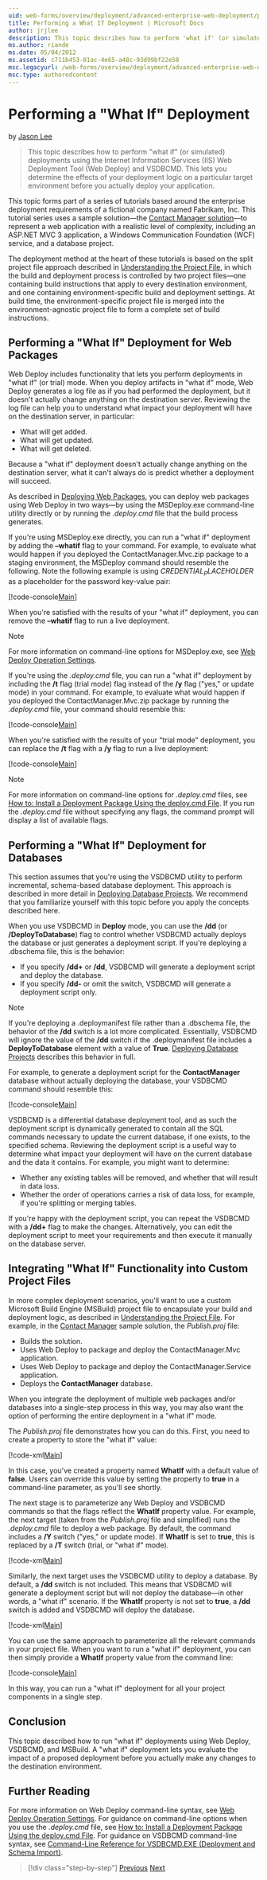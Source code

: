 ```yaml
---
uid: web-forms/overview/deployment/advanced-enterprise-web-deployment/performing-a-what-if-deployment
title: Performing a What If Deployment | Microsoft Docs
author: jrjlee
description: This topic describes how to perform 'what if' (or simulated) deployments using the Internet Information Services (IIS) Web Deployment Tool (Web Deploy) and V...
ms.author: riande
ms.date: 05/04/2012
ms.assetid: c711b453-01ac-4e65-a48c-93d99bf22e58
msc.legacyurl: /web-forms/overview/deployment/advanced-enterprise-web-deployment/performing-a-what-if-deployment
msc.type: authoredcontent
---
```

# Performing a "What If" Deployment

by [Jason Lee](https://github.com/jrjlee)

> This topic describes how to perform "what if" (or simulated) deployments using the Internet Information Services (IIS) Web Deployment Tool (Web Deploy) and VSDBCMD. This lets you determine the effects of your deployment logic on a particular target environment before you actually deploy your application.

This topic forms part of a series of tutorials based around the enterprise deployment requirements of a fictional company named Fabrikam, Inc. This tutorial series uses a sample solution&#x2014;the [Contact Manager solution](../web-deployment-in-the-enterprise/the-contact-manager-solution.md)&#x2014;to represent a web application with a realistic level of complexity, including an ASP.NET MVC 3 application, a Windows Communication Foundation (WCF) service, and a database project.

The deployment method at the heart of these tutorials is based on the split project file approach described in [Understanding the Project File](../web-deployment-in-the-enterprise/understanding-the-project-file.md), in which the build and deployment process is controlled by two project files&#x2014;one containing build instructions that apply to every destination environment, and one containing environment-specific build and deployment settings. At build time, the environment-specific project file is merged into the environment-agnostic project file to form a complete set of build instructions.

## Performing a "What If" Deployment for Web Packages

Web Deploy includes functionality that lets you perform deployments in "what if" (or trial) mode. When you deploy artifacts in "what if" mode, Web Deploy generates a log file as if you had performed the deployment, but it doesn't actually change anything on the destination server. Reviewing the log file can help you to understand what impact your deployment will have on the destination server, in particular:

- What will get added.
- What will get updated.
- What will get deleted.

Because a "what if" deployment doesn't actually change anything on the destination server, what it can't always do is predict whether a deployment will succeed.

As described in [Deploying Web Packages](../web-deployment-in-the-enterprise/deploying-web-packages.md), you can deploy web packages using Web Deploy in two ways&#x2014;by using the MSDeploy.exe command-line utility directly or by running the *.deploy.cmd* file that the build process generates.

If you're using MSDeploy.exe directly, you can run a "what if" deployment by adding the **–whatif** flag to your command. For example, to evaluate what would happen if you deployed the ContactManager.Mvc.zip package to a staging environment, the MSDeploy command should resemble the following. Note the following example is using $CREDENTIAL_PLACEHOLDER$ as a placeholder for the password key-value pair:

[!code-console[Main](performing-a-what-if-deployment/samples/sample1.cmd)]

When you're satisfied with the results of your "what if" deployment, you can remove the **–whatif** flag to run a live deployment.

> [!NOTE]
> For more information on command-line options for MSDeploy.exe, see [Web Deploy Operation Settings](https://technet.microsoft.com/library/dd569089(WS.10).aspx).

If you're using the *.deploy.cmd* file, you can run a "what if" deployment by including the **/t** flag (trial mode) flag instead of the **/y** flag ("yes," or update mode) in your command. For example, to evaluate what would happen if you deployed the ContactManager.Mvc.zip package by running the *.deploy.cmd* file, your command should resemble this:

[!code-console[Main](performing-a-what-if-deployment/samples/sample2.cmd)]

When you're satisfied with the results of your "trial mode" deployment, you can replace the **/t** flag with a **/y** flag to run a live deployment:

[!code-console[Main](performing-a-what-if-deployment/samples/sample3.cmd)]

> [!NOTE]
> For more information on command-line options for *.deploy.cmd* files, see [How to: Install a Deployment Package Using the deploy.cmd File](https://msdn.microsoft.com/library/ff356104.aspx). If you run the *.deploy.cmd* file without specifying any flags, the command prompt will display a list of available flags.

## Performing a "What If" Deployment for Databases

This section assumes that you're using the VSDBCMD utility to perform incremental, schema-based database deployment. This approach is described in more detail in [Deploying Database Projects](../web-deployment-in-the-enterprise/deploying-database-projects.md). We recommend that you familiarize yourself with this topic before you apply the concepts described here.

When you use VSDBCMD in **Deploy** mode, you can use the **/dd** (or **/DeployToDatabase**) flag to control whether VSDBCMD actually deploys the database or just generates a deployment script. If you're deploying a .dbschema file, this is the behavior:

- If you specify **/dd+** or **/dd**, VSDBCMD will generate a deployment script and deploy the database.
- If you specify **/dd-** or omit the switch, VSDBCMD will generate a deployment script only.

> [!NOTE]
> If you're deploying a .deploymanifest file rather than a .dbschema file, the behavior of the **/dd** switch is a lot more complicated. Essentially, VSDBCMD will ignore the value of the **/dd** switch if the .deploymanifest file includes a **DeployToDatabase** element with a value of **True**. [Deploying Database Projects](../web-deployment-in-the-enterprise/deploying-database-projects.md) describes this behavior in full.

For example, to generate a deployment script for the **ContactManager** database without actually deploying the database, your VSDBCMD command should resemble this:

[!code-console[Main](performing-a-what-if-deployment/samples/sample4.cmd)]

VSDBCMD is a differential database deployment tool, and as such the deployment script is dynamically generated to contain all the SQL commands necessary to update the current database, if one exists, to the specified schema. Reviewing the deployment script is a useful way to determine what impact your deployment will have on the current database and the data it contains. For example, you might want to determine:

- Whether any existing tables will be removed, and whether that will result in data loss.
- Whether the order of operations carries a risk of data loss, for example, if you're splitting or merging tables.

If you're happy with the deployment script, you can repeat the VSDBCMD with a **/dd+** flag to make the changes. Alternatively, you can edit the deployment script to meet your requirements and then execute it manually on the database server.

## Integrating "What If" Functionality into Custom Project Files

In more complex deployment scenarios, you'll want to use a custom Microsoft Build Engine (MSBuild) project file to encapsulate your build and deployment logic, as described in [Understanding the Project File](../web-deployment-in-the-enterprise/understanding-the-project-file.md). For example, in the [Contact Manager](../web-deployment-in-the-enterprise/the-contact-manager-solution.md) sample solution, the *Publish.proj* file:

- Builds the solution.
- Uses Web Deploy to package and deploy the ContactManager.Mvc application.
- Uses Web Deploy to package and deploy the ContactManager.Service application.
- Deploys the **ContactManager** database.

When you integrate the deployment of multiple web packages and/or databases into a single-step process in this way, you may also want the option of performing the entire deployment in a "what if" mode.

The *Publish.proj* file demonstrates how you can do this. First, you need to create a property to store the "what if" value:

[!code-xml[Main](performing-a-what-if-deployment/samples/sample5.xml)]

In this case, you've created a property named **WhatIf** with a default value of **false**. Users can override this value by setting the property to **true** in a command-line parameter, as you'll see shortly.

The next stage is to parameterize any Web Deploy and VSDBCMD commands so that the flags reflect the **WhatIf** property value. For example, the next target (taken from the *Publish.proj* file and simplified) runs the *.deploy.cmd* file to deploy a web package. By default, the command includes a **/Y** switch ("yes," or update mode). If **WhatIf** is set to **true**, this is replaced by a **/T** switch (trial, or "what if" mode).

[!code-xml[Main](performing-a-what-if-deployment/samples/sample6.xml)]

Similarly, the next target uses the VSDBCMD utility to deploy a database. By default, a **/dd** switch is not included. This means that VSDBCMD will generate a deployment script but will not deploy the database&#x2014;in other words, a "what if" scenario. If the **WhatIf** property is not set to **true**, a **/dd** switch is added and VSDBCMD will deploy the database.

[!code-xml[Main](performing-a-what-if-deployment/samples/sample7.xml)]

You can use the same approach to parameterize all the relevant commands in your project file. When you want to run a "what if" deployment, you can then simply provide a **WhatIf** property value from the command line:

[!code-console[Main](performing-a-what-if-deployment/samples/sample8.cmd)]

In this way, you can run a "what if" deployment for all your project components in a single step.

## Conclusion

This topic described how to run "what if" deployments using Web Deploy, VSDBCMD, and MSBuild. A "what if" deployment lets you evaluate the impact of a proposed deployment before you actually make any changes to the destination environment.

## Further Reading

For more information on Web Deploy command-line syntax, see [Web Deploy Operation Settings](https://technet.microsoft.com/library/dd569089(WS.10).aspx). For guidance on command-line options when you use the *.deploy.cmd* file, see [How to: Install a Deployment Package Using the deploy.cmd File](https://msdn.microsoft.com/library/ff356104.aspx). For guidance on VSDBCMD command-line syntax, see [Command-Line Reference for VSDBCMD.EXE (Deployment and Schema Import)](https://msdn.microsoft.com/library/dd193283.aspx).

> [!div class="step-by-step"]
> [Previous](advanced-enterprise-web-deployment.md)
> [Next](customizing-database-deployments-for-multiple-environments.md)
